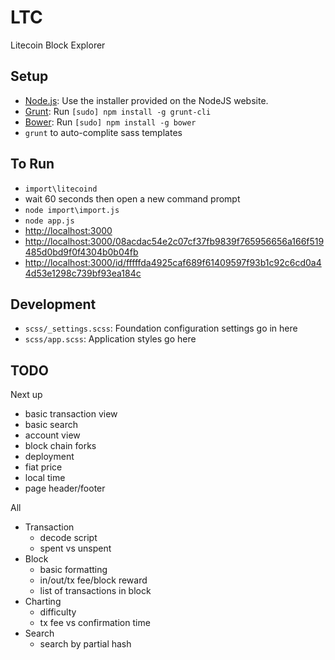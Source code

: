 # LTC

Litecoin Block Explorer

## Setup

  * [Node.js](http://nodejs.org): Use the installer provided on the NodeJS website.
  * [Grunt](http://gruntjs.com/): Run `[sudo] npm install -g grunt-cli`
  * [Bower](http://bower.io): Run `[sudo] npm install -g bower`
  * `grunt` to auto-complite sass templates

## To Run

  * `import\litecoind` 
  * wait 60 seconds then open a new command prompt
  * `node import\import.js`
  * `node app.js`
  * [http://localhost:3000](http://localhost:3000)
  * [http://localhost:3000/08acdac54e2c07cf37fb9839f765956656a166f519485d0bd9f0f4304b0b04fb](http://localhost:3000/08acdac54e2c07cf37fb9839f765956656a166f519485d0bd9f0f4304b0b04fb)
  * [http://localhost:3000/id/fffffda4925caf689f61409597f93b1c92c6cd0a44d53e1298c739bf93ea184c](http://localhost:3000/id/fffffda4925caf689f61409597f93b1c92c6cd0a44d53e1298c739bf93ea184c)

## Development

  * `scss/_settings.scss`: Foundation configuration settings go in here
  * `scss/app.scss`: Application styles go here

## TODO

Next up
  * basic transaction view
  * basic search
  * account view
  * block chain forks
  * deployment
  * fiat price
  * local time
  * page header/footer

All
  * Transaction
  	* decode script
  	* spent vs unspent
  * Block
  	* basic formatting
  	* in/out/tx fee/block reward
  	* list of transactions in block
  * Charting
  	* difficulty
  	* tx fee vs confirmation time
  * Search
    * search by partial hash 
